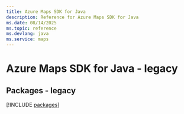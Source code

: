 ```yaml
---
title: Azure Maps SDK for Java
description: Reference for Azure Maps SDK for Java
ms.date: 08/14/2025
ms.topic: reference
ms.devlang: java
ms.service: maps
---
```

# Azure Maps SDK for Java - legacy
## Packages - legacy
[!INCLUDE [packages](maps-index.md)]